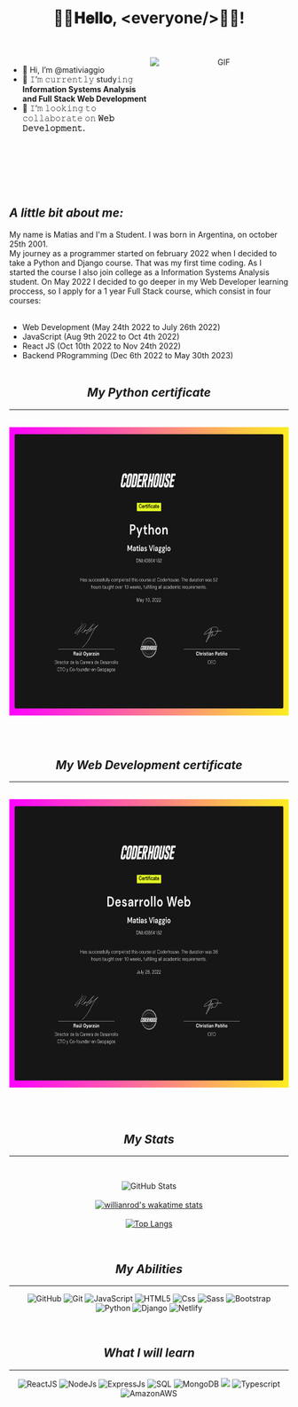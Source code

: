 <h1 align="center">
  👨‍💻𝐇𝐞𝐥𝐥𝐨, &lt;everyone/&gt;👩‍💻!
</h1>

<br/>
<br/>

<a target="_blank" align="center">
  <img align="right" top="500" height="200" width="250" alt="GIF" src="https://media2.giphy.com/media/qgQUggAC3Pfv687qPC/giphy.gif?cid=ecf05e4763nugzxngb8lrkowlqd9fcky8y6uwc14hj4l4ybb&rid=giphy.gif&ct=g">
</a>

- 👋 Hi, I’m @mativiaggio
- 🌱 𝙸’𝚖 𝚌𝚞𝚛𝚛𝚎𝚗𝚝𝚕𝚢 study𝚒𝚗𝚐 **Information Systems Analysis and Full Stack Web Development**
- 👯 𝙸’𝚖 𝚕𝚘𝚘𝚔𝚒𝚗𝚐 𝚝𝚘 𝚌𝚘𝚕𝚕𝚊𝚋𝚘𝚛𝚊𝚝𝚎 𝚘𝚗 **𝚆𝚎𝚋 𝙳𝚎𝚟𝚎𝚕𝚘𝚙𝚖𝚎𝚗𝚝.**
<br><br><br><br><br><br><br>

<div align="start">
<h2><i>A little bit about me:</i></h2>
</div>
My name is Matias and I'm a Student. I was born in Argentina, on october 25th 2001. <br>
My journey as a programmer started on february 2022 when I decided to take a Python and Django course. That was my first time coding. As I started the course  I also join college as a Information Systems Analysis student. 
On May 2022 I decided to go deeper in my Web Developer learning proccess, so I apply for a 1 year Full Stack course, which consist in four courses:
<br><br>

- Web Development (May 24th 2022 to July 26th 2022) 
- JavaScript (Aug 9th 2022 to Oct 4th 2022) 
- React JS (Oct 10th 2022 to Nov 24th 2022) 
- Backend PRogramming (Dec 6th 2022 to May 30th 2023)
<br><br>
<h2 align="center"><i>My Python certificate</i></h2>
<hr><br>

<div align="center">
  <a target="_blank" align="center">
    <img align="center" height="520" width="690" alt="GIF" src="./assets/pythonCertificate.png">
  </a>
</div>

<br><br>
<h2 align="center"><i>My Web Development certificate</i></h2>
<hr><br>

<div align="center">
  <a target="_blank" align="center">
    <img align="center" height="520" width="690" alt="GIF" src="./assets/certificadoDesarrolloWeb.png">
  </a>
</div>
<br><br><br>


<div align='center'>

  <h2 align='center'><i>My Stats</i></h2>
  <hr><br>

  ![GitHub Stats](https://github-readme-stats.vercel.app/api?username=mativiaggio&theme=tokyonight&show_icons=true&count_private=true&hide_title=true&title_color=fcec22)<br><br>
  [![willianrod's wakatime stats](https://github-readme-stats.vercel.app/api/wakatime?username=mativiaggio&theme=tokyonight&title_color=fcec22)](https://github.com/anuraghazra/github-readme-stats)<br><br>
  [![Top Langs](https://github-readme-stats.vercel.app/api/top-langs/?username=mativiaggio&langs_count=8&theme=tokyonight&title_color=fcec22)](https://github.com/mativiaggio/github-readme-stats)

</div>

<br>
<h2 align='center'><i>My Abilities</i></h2>
<hr>
<div align='center'>

![GitHub](https://img.shields.io/badge/-GitHub-000000?style=for-the-badge&logo=github&logoColor=FFFFFF)
![Git](https://img.shields.io/badge/-Git-000000?style=for-the-badge&logo=git&logoColor=F05032)
![JavaScript](https://img.shields.io/badge/-JavaScript-000000?style=for-the-badge&logo=javascript)
![HTML5](https://img.shields.io/badge/-HTML5-000000?style=for-the-badge&logo=HTML5)
![Css](https://img.shields.io/badge/-CSS3-000000?style=for-the-badge&logo=CSS3&logoColor=blue)
![Sass](https://img.shields.io/badge/-SASS-000000?style=for-the-badge&logo=sass)
![Bootstrap](https://img.shields.io/badge/Bootstrap-000000?style=for-the-badge&logo=bootstrap&logoColor=7836f9)
![Python](https://img.shields.io/badge/-Python-000000?style=for-the-badge&logo=python)
![Django]( 	https://img.shields.io/badge/Django-000000?style=for-the-badge&logo=django&logoColor=10543a)
![Netlify](https://img.shields.io/badge/Netlify-000000?style=for-the-badge&logo=netlify&logoColor=00c7b7)

</div>

<br>
<h2 align='center'><i>What I will learn</i></h2>
<hr>

<div align='center'>

![ReactJS](https://img.shields.io/badge/-ReactJS-000000?style=for-the-badge&logo=react&logoColor=blue)
![NodeJs](https://img.shields.io/badge/Node.js-000000?style=for-the-badge&logo=node.js&logoColor=green)
![ExpressJs](https://img.shields.io/badge/Express.js-000000?style=for-the-badge&logo=express.js)
![SQL](https://img.shields.io/badge/-SQL-000000?style=for-the-badge&logo=MySQL)
![MongoDB](https://img.shields.io/badge/MongoDB-000000?style=for-the-badge&logo=mongodb&logoColor=4ea94b)
![](https://img.shields.io/badge/C-000000?style=for-the-badge&logo=c&logoColor=00599c)
![Typescript](https://img.shields.io/badge/TypeScript-000000?style=for-the-badge&logo=typescript&logoColor=007acc)
![AmazonAWS](https://img.shields.io/badge/Amazon_AWS-000000?style=for-the-badge&logo=amazon-aws&logoColor=f28f02)


</div>





